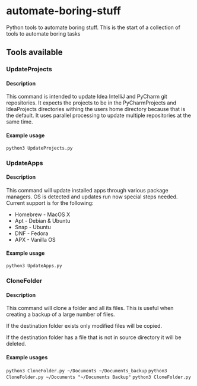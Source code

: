 # automate-boring-stuff
Python tools to automate boring stuff. This is the start of a collection of tools to automate boring tasks

## Tools available
### UpdateProjects
#### Description 
This command is intended to update Idea IntelliJ and PyCharm git repositories. It expects the projects to be in the PyCharmProjects and IdeaProjects directories withing the users home directory because that is the default. It uses parallel processing to update multiple repositories at the same time.
#### Example usage
`python3 UpdateProjects.py`

### UpdateApps
#### Description
This command will update installed apps through various package managers. OS is detected and updates run now special steps needed.
Current support is for the following:
- Homebrew - MacOS X
- Apt - Debian & Ubuntu
- Snap - Ubuntu
- DNF - Fedora
- APX - Vanilla OS
#### Example usage
`python3 UpdateApps.py`

### CloneFolder
#### Description
This command will clone a folder and all its files. This is useful when creating a backup of a large number of files.

If the destination folder exists only modified files will be copied.

If the destination folder has a file that is not in source directory it will be deleted.
#### Example usages
`python3 CloneFolder.py ~/Documents ~/Documents_backup`
`python3 CloneFolder.py ~/Documents "~/Documents Backup"`
`python3 CloneFolder.py`
